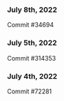 ### July 8th, 2022

Commit #34694

### July 5th, 2022

Commit #314353


### July 4th, 2022

Commit #72281
